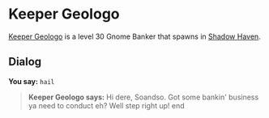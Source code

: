 # Keeper Geologo



[Keeper Geologo](/npc/150284) is a level 30 Gnome Banker that spawns in [Shadow Haven](/zone/150).



## Dialog

**You say:** `hail`



>**Keeper Geologo says:** Hi dere, Soandso.  Got some bankin' business ya need to conduct eh? Well step right up!
end
